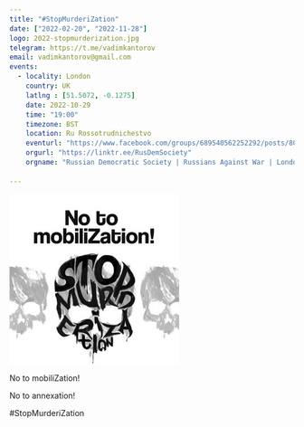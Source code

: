 ```yaml
---
title: "#StopMurderiZation"
date: ["2022-02-20", "2022-11-28"]
logo: 2022-stopmurderization.jpg
telegram: https://t.me/vadimkantorov
email: vadimkantorov@gmail.com
events:
  - locality: London
    country: UK
    latlng : [51.5072, -0.1275]
    date: 2022-10-29
    time: "19:00"
    timezone: BST
    location: Ru Rossotrudnichestvo
    eventurl: "https://www.facebook.com/groups/689540562252292/posts/800798687793145/"
    orgurl: "https://linktr.ee/RusDemSociety"
    orgname: "Russian Democratic Society | Russians Against War | London"
  
---
```

![campaign logo](2022-stopmurderization.jpg)

No to mobiliZation!

No to annexation!

#StopMurderiZation

